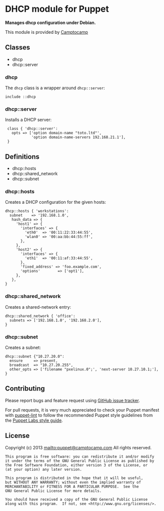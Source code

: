 # DHCP module for Puppet

**Manages dhcp configuration under Debian.**

This module is provided by [Camptocamp](http://www.camptocamp.com/)

## Classes

* dhcp
* dhcp::server

### dhcp

The `dhcp` class is a wrapper around `dhcp::server`:

    include ::dhcp

### dhcp::server

Installs a DHCP server:

     class { 'dhcp::server':
       opts => ['option domain-name "toto.ltd"',
                'option domain-name-servers 192.168.21.1'],
     }

## Definitions

* dhcp::hosts
* dhcp::shared\_network
* dhcp::subnet

### dhcp::hosts

Creates a DHCP configuration for the given hosts:

    dhcp::hosts { 'workstations':
      subnet    => '192.168.1.0',
       hash_data => {
         'host1' => {
           'interfaces' => {
             'eth0'  => '00:11:22:33:44:55',
             'wlan0' => '00:aa:bb:44:55:ff',
           },
         },
         'host2' => {
           'interfaces' => {
             'eth1'  => '00:11:af:33:44:55',
           },
           'fixed_address' => 'foo.example.com',
           'options'        => ['opt1'],
         },
       },
    }

### dhcp::shared\_network

Creates a shared-network entry:

    dhcp::shared_network { 'office':
      subnets => ['192.168.1.0', '192.168.2.0'],
    }

### dhcp::subnet

Creates a subnet:

    dhcp::subnet {"10.27.20.0":
      ensure     => present,
      broadcast  => "10.27.20.255",
      other_opts => ['filename "pxelinux.0";', 'next-server 10.27.10.1;'],
    }

## Contributing

Please report bugs and feature request using [GitHub issue
tracker](https://github.com/camptocamp/puppet-dhcp/issues).

For pull requests, it is very much appreciated to check your Puppet manifest
with [puppet-lint](https://github.com/camptocamp/puppet-dhcp/issues) to follow the recommended Puppet style guidelines from the
[Puppet Labs style guide](http://docs.puppetlabs.com/guides/style_guide.html).

## License

Copyright (c) 2013 <mailto:puppet@camptocamp.com> All rights reserved.

    This program is free software: you can redistribute it and/or modify
    it under the terms of the GNU General Public License as published by
    the Free Software Foundation, either version 3 of the License, or
    (at your option) any later version.
    
    This program is distributed in the hope that it will be useful,
    but WITHOUT ANY WARRANTY; without even the implied warranty of
    MERCHANTABILITY or FITNESS FOR A PARTICULAR PURPOSE.  See the
    GNU General Public License for more details.
    
    You should have received a copy of the GNU General Public License
    along with this program.  If not, see <http://www.gnu.org/licenses/>.

